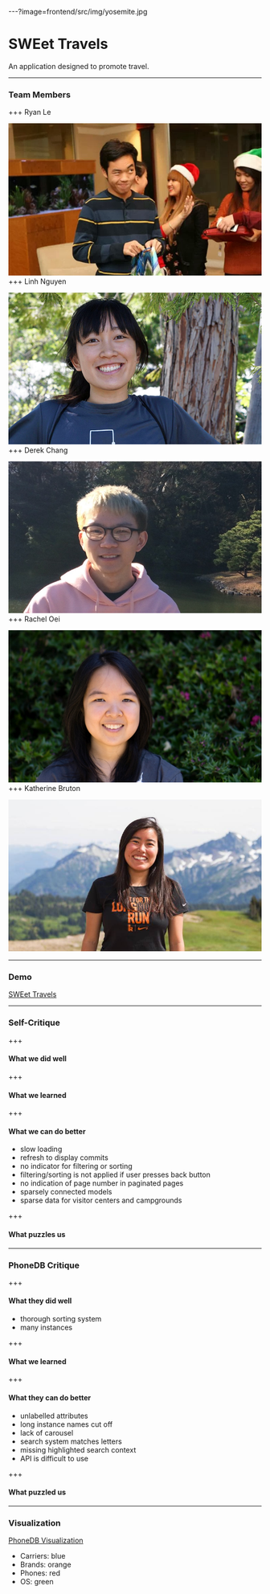 ---?image=frontend/src/img/yosemite.jpg
# SWEet Travels

An application designed to promote travel.

---

### Team Members
+++
Ryan Le

![Ryan](frontend/src/img/about/ryan.jpeg)
+++
Linh Nguyen

![Linh](frontend/src/img/about/linh.jpg)
+++
Derek Chang

![Derek](frontend/src/img/about/derek.jpg)
+++
Rachel Oei

![Rachel](frontend/src/img/about/rachel.jpg)
+++
Katherine Bruton

![Katherine](frontend/src/img/about/katherine.jpg)

---
### Demo

[SWEet Travels](http://swetravels.me)

---
### Self-Critique

+++
#### What we did well

+++
#### What we learned

+++
#### What we can do better
- slow loading
- refresh to display commits
- no indicator for filtering or sorting
- filtering/sorting is not applied if user presses back button
- no indication of page number in paginated pages
- sparsely connected models 
- sparse data for visitor centers and campgrounds

+++
#### What puzzles us

---
### PhoneDB Critique

+++
#### What they did well

- thorough sorting system
- many instances

+++
#### What we learned

+++

#### What they can do better
- unlabelled attributes
- long instance names cut off
- lack of carousel
- search system matches letters
- missing highlighted search context
- API is difficult to use 

+++
#### What puzzled us

---
### Visualization

[PhoneDB Visualization](http://swetravels.me/vis.html)

- Carriers: blue
- Brands: orange
- Phones: red
- OS: green
